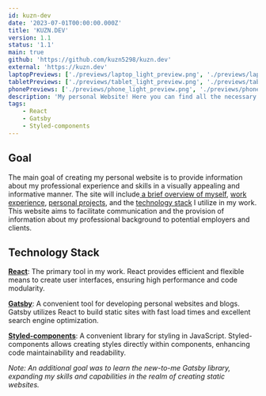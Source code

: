 ```yaml
---
id: kuzn-dev
date: '2023-07-01T00:00:00.000Z'
title: 'KUZN.DEV'
version: 1.1
status: '1.1'
main: true
github: 'https://github.com/kuzn5298/kuzn.dev'
external: 'https://kuzn.dev'
laptopPreviews: ['./previews/laptop_light_preview.png', './previews/laptop_dark_preview.png']
tabletPreviews: ['./previews/tablet_light_preview.png', './previews/tablet_dark_preview.png']
phonePreviews: ['./previews/phone_light_preview.png', './previews/phone_dark_preview.png']
description: 'My personal Website! Here you can find all the necessary information about me and my professional experience. You can also download my resume and explore my pet-projects.'
tags:
    - React
    - Gatsby
    - Styled-components
---
```


## Goal

The main goal of creating my personal website is to provide information about my professional experience and skills in a visually appealing and informative manner. The site will include[ a brief overview of myself](/about#about), [work experience](/about#experience), [personal projects](/works), and the [technology stack](/about#skills) I utilize in my work. This website aims to facilitate communication and the provision of information about my professional background to potential employers and clients.

## Technology Stack

**[React](https://react.dev/)**: The primary tool in my work. React provides efficient and flexible means to create user interfaces, ensuring high performance and code modularity.

**[Gatsby](https://www.gatsbyjs.com/)**: A convenient tool for developing personal websites and blogs. Gatsby utilizes React to build static sites with fast load times and excellent search engine optimization.

**[Styled-components](https://styled-components.com/)**: A convenient library for styling in JavaScript. Styled-components allows creating styles directly within components, enhancing code maintainability and readability.

_Note: An additional goal was to learn the new-to-me Gatsby library, expanding my skills and capabilities in the realm of creating static websites._
